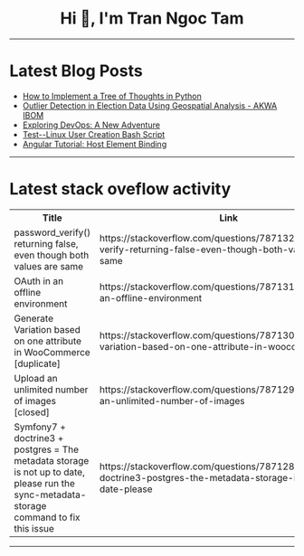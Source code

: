 <h1 align="center">Hi 👋, I'm Tran Ngoc Tam</h1>

---

# Latest Blog Posts 
<!-- BLOG-POST-LIST:START -->
- [How to Implement a Tree of Thoughts in Python](https://dev.to/stephenc222/how-to-implement-a-tree-of-thoughts-in-python-4jmc)
- [Outlier Detection in Election Data Using Geospatial Analysis - AKWA IBOM](https://dev.to/mwangcmn/outlier-detection-in-election-data-using-geospatial-analysis-akwa-ibom-3b06)
- [Exploring DevOps: A New Adventure](https://dev.to/mrsaadfazal/exploring-devops-a-new-adventure-21ke)
- [Test--Linux User Creation Bash Script](https://dev.to/orire/test-linux-user-creation-bash-script-13mj)
- [Angular Tutorial: Host Element Binding](https://dev.to/brianmtreese/angular-tutorial-host-element-binding-4gf4)
<!-- BLOG-POST-LIST:END -->

---

# Latest stack oveflow activity
<table>
  <tr><th>Title</th><th>Link</th></tr>
  <!-- STACKOVERFLOW:START --><tr><td>password_verify&lpar;&rpar; returning false, even though both values are same</td><td>https://stackoverflow.com/questions/78713253/password-verify-returning-false-even-though-both-values-are-same</td></tr><tr><td>OAuth in an offline environment</td><td>https://stackoverflow.com/questions/78713109/oauth-in-an-offline-environment</td></tr><tr><td>Generate Variation based on one attribute in WooCommerce [duplicate]</td><td>https://stackoverflow.com/questions/78713023/generate-variation-based-on-one-attribute-in-woocommerce</td></tr><tr><td>Upload an unlimited number of images [closed]</td><td>https://stackoverflow.com/questions/78712932/upload-an-unlimited-number-of-images</td></tr><tr><td>Symfony7 + doctrine3 + postgres = The metadata storage is not up to date, please run the sync-metadata-storage command to fix this issue</td><td>https://stackoverflow.com/questions/78712820/symfony7-doctrine3-postgres-the-metadata-storage-is-not-up-to-date-please</td></tr><!-- STACKOVERFLOW:END -->
</table>

---


